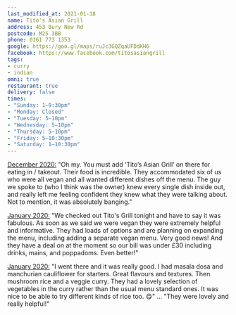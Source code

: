 ```yaml
---
last_modified_at: 2021-01-18
name: Tito's Asian Grill
address: 453 Bury New Rd
postcode: M25 3BB
phone: 0161 773 1353
google: https://goo.gl/maps/ruJc3GQZqaUFDdKH6
facebook: https://www.facebook.com/titosasiangrill
tags:
- curry
- indian
omni: true
restaurant: true
delivery: false
times:
- "Sunday: 1–9:30pm"
- "Monday: Closed"
- "Tuesday: 5–10pm"
- "Wednesday: 5–10pm"
- "Thursday: 5–10pm"
- "Friday: 5–10:30pm"
- "Saturday: 1–10:30pm"
---
```


[December 2020:](https://www.facebook.com/groups/veganprestwich/permalink/1282425088801571/?comment_id=1282461472131266) "Oh my. You must add ‘Tito’s Asian Grill’ on there for eating in / takeout. Their food is incredible. They accommodated six of us who were all vegan and all wanted different dishes off the menu. The guy we spoke to (who I think was the owner) knew every single dish inside out, and really left me feeling confident they knew what they were talking about. Not to mention, it was absolutely banging."

[January 2020:](https://www.facebook.com/groups/veganprestwich/permalink/1011984612512288/) "We checked out Tito's Grill tonight and have to say it was fabulous. As soon as we said we were vegan they were extremely helpful and informative. They had loads of options and are planning on expanding the menu, including adding a separate vegan menu. Very good news! And they have a deal on at the moment so our bill was under £30 including drinks, mains, and poppadoms. Even better!"

[January 2020:](https://www.facebook.com/groups/veganprestwich/permalink/1004624103248339/?comment_id=1004868133223936) "I went there and it was really good. I had masala dosa and manchurian cauliflower for starters. Great flavours and textures. Then mushroom rice and a veggie curry. They had a lovely selection of vegetables in the curry rather than the usual menu standard ones. It was nice to be able to try different kinds of rice too. 😋" ... "They were lovely and really helpful!"

